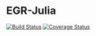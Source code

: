 # EGR-Julia

[![Build Status](https://travis-ci.org/stefanks/EGR.jl.svg?branch=master)](https://travis-ci.org/stefanks/EGR.jl)
[![Coverage Status](https://coveralls.io/repos/stefanks/EGR.jl/badge.svg)](https://coveralls.io/r/stefanks/EGR.jl)

